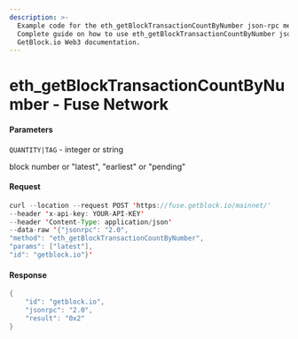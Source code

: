 ```yaml
---
description: >-
  Example code for the eth_getBlockTransactionCountByNumber json-rpc method.
  Сomplete guide on how to use eth_getBlockTransactionCountByNumber json-rpc in
  GetBlock.io Web3 documentation.
---
```


# eth\_getBlockTransactionCountByNumber - Fuse Network

#### Parameters

`QUANTITY|TAG` - integer or string

block number or "latest", "earliest" or "pending"

#### Request

```java
curl --location --request POST 'https://fuse.getblock.io/mainnet/' 
--header 'x-api-key: YOUR-API-KEY' 
--header 'Content-Type: application/json' 
--data-raw '{"jsonrpc": "2.0",
"method": "eth_getBlockTransactionCountByNumber",
"params": ["latest"],
"id": "getblock.io"}'
```

#### Response

```java
{
    "id": "getblock.io",
    "jsonrpc": "2.0",
    "result": "0x2"
}
```
